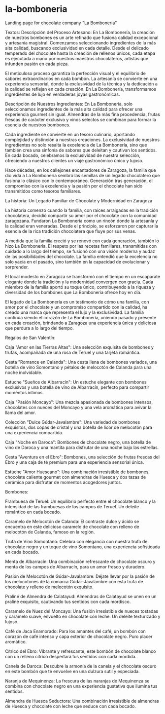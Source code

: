 # la-bomboneria
 Landing page for chocolate company "La Bomboneria"



Textos: 
Descripción del Proceso Artesano:
En La Bombonería, la creación de nuestros bombones es un arte refinado que fusiona calidad excepcional y artesanía magistral. Comenzamos seleccionando ingredientes de la más alta calidad, buscando exclusividad en cada detalle. Desde el delicado temperado del chocolate hasta la creación de rellenos únicos, cada etapa es ejecutada a mano por nuestros maestros chocolateros, artistas que infunden pasión en cada pieza.

El meticuloso proceso garantiza la perfección visual y el equilibrio de sabores extraordinarios en cada bombón. La artesanía se convierte en una experiencia sensorial, donde la exclusividad de la técnica y la dedicación a la calidad se reflejan en cada creación. En La Bombonería, transformamos ingredientes de lujo en verdaderas joyas gastronómicas.


Descripción de Nuestros Ingredientes:
En La Bombonería, solo seleccionamos ingredientes de la más alta calidad para ofrecer una experiencia gourmet sin igual. Almendras de la más fina procedencia, frutas frescas de carácter exclusivo y vinos selectos se combinan para formar la esencia de nuestros bombones.

Cada ingrediente se convierte en un tesoro culinario, aportando complejidad y distinción a nuestras creaciones. La exclusividad de nuestros ingredientes no solo resalta la excelencia de La Bombonería, sino que también crea una sinfonía de sabores que deleitan y cautivan los sentidos. En cada bocado, celebramos la exclusividad de nuestra selección, ofreciendo a nuestros clientes un viaje gastronómico único y lujoso.

Hace décadas, en los callejones encantadores de Zaragoza, la familia que dio vida a La Bombonería sembró las semillas de un legado chocolatero que fusiona lo clásico con lo contemporáneo. Generación tras generación, el compromiso con la excelencia y la pasión por el chocolate han sido transmitidos como tesoros familiares.

La historia: Un Legado Familiar de Chocolate y Modernidad en Zaragoza

La historia comenzó cuando la familia, con raíces arraigadas en la tradición chocolatera, decidió compartir su amor por el chocolate con la comunidad zaragozana. Fundaron La Bombonería como un rincón donde la artesanía y la calidad eran veneradas. Desde el principio, se esforzaron por capturar la esencia de la rica tradición chocolatera que fluye por sus venas.

A medida que la familia creció y se renovó con cada generación, también lo hizo La Bombonería. El respeto por las recetas familiares, transmitidas con cuidado a lo largo del tiempo, se fusionó con una visión moderna y audaz de las posibilidades del chocolate. La familia entendió que la excelencia no solo yacía en el pasado, sino también en la capacidad de evolucionar y sorprender.

El local modesto en Zaragoza se transformó con el tiempo en un escaparate elegante donde la tradición y la modernidad convergen con gracia. Cada miembro de la familia aportó su toque único, contribuyendo a la riqueza y diversidad de los bombones que La Bombonería ofrece hoy en día.

El legado de La Bombonería es un testimonio de cómo una familia, con amor por el chocolate y un compromiso compartido con la calidad, ha creado una marca que representa el lujo y la exclusividad. La familia continúa siendo el corazón de La Bombonería, uniendo pasado y presente en cada creación, brindando a Zaragoza una experiencia única y deliciosa que perdura a lo largo del tiempo.

Regalos de San Valentín:

Caja "Amor en las Tierras Altas":
Una selección exquisita de bombones y trufas, acompañada de una rosa de Teruel y una tarjeta romántica.

Cesta "Romance en Calanda":
Una cesta llena de bombones variados, una botella de vino Somontano y pétalos de melocotón de Calanda para una noche inolvidable.

Estuche "Sueños de Albarracín":
Un estuche elegante con bombones exclusivos y una botella de vino de Albarracín, perfecto para compartir momentos íntimos.

Caja "Pasión Moncayo":
Una mezcla apasionada de bombones intensos, chocolates con nueces del Moncayo y una vela aromática para avivar la llama del amor.

Colección "Dulce Gúdar-Javalambre":
Una variedad de bombones exquisitos, dos copas de cristal y una botella de licor de melocotón para una experiencia compartida.

Caja "Noche en Daroca":
Bombones de chocolate negro, una botella de vino de Daroca y una mantita para disfrutar de una noche bajo las estrellas.

Cesta "Aventura en el Ebro":
Bombones, una selección de frutas frescas del Ebro y una caja de té premium para una experiencia sensorial única.

Estuche "Amor Huescano":
Una combinación irresistible de bombones, chocolate caliente gourmet con almendras de Huesca y dos tazas de cerámica para disfrutar de momentos acogedores juntos.

Bombones:

Frambuesa de Teruel:
Un equilibrio perfecto entre el chocolate blanco y la intensidad de las frambuesas de los campos de Teruel. Un deleite romántico en cada bocado.

Caramelo de Melocotón de Calanda:
El contraste dulce y ácido se encuentra en este delicioso caramelo de chocolate con relleno de melocotón de Calanda, famoso en la región.

Trufa de Vino Somontano:
Celebra con elegancia con nuestra trufa de chocolate negro y un toque de vino Somontano, una experiencia sofisticada en cada bocado.

Menta de Albarracín:
Una combinación refrescante de chocolate oscuro y menta de los campos de Albarracín, para un amor fresco y duradero.

Pasión de Melocotón de Gúdar-Javalambre:
Déjate llevar por la pasión de los melocotones de la comarca Gúdar-Javalambre con esta trufa de chocolate y relleno de melocotón exquisito.

Praliné de Almendra de Calatayud:
Almendras de Calatayud se unen en un praliné exquisito, cautivando tus sentidos con cada mordisco.

Caramelo de Nuez del Moncayo:
Una fusión irresistible de nueces tostadas y caramelo suave, envuelto en chocolate con leche. Un deleite texturizado y lujoso.

Café de Jaca Enamorado:
Para los amantes del café, un bombón con corazón de café intenso y capa exterior de chocolate negro. Puro placer aromático.

Cítrico del Ebro:
Vibrante y refrescante, este bombón de chocolate blanco con un relleno cítrico despertará tus sentidos con cada mordida.

Canela de Daroca:
Descubre la armonía de la canela y el chocolate oscuro en este bombón que te envuelve en una dulzura sutil y especiada.

Naranja de Mequinenza:
La frescura de las naranjas de Mequinenza se combina con chocolate negro en una experiencia gustativa que ilumina tus sentidos.

Almendra de Huesca Seductora:
Una combinación irresistible de almendras de Huesca y chocolate con leche que seduce con cada bocado.